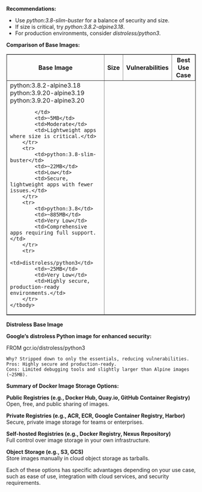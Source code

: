 **Recommendations:**
<ul>
    <li>Use <em>python:3.8-slim-buster</em> for a balance of security and size.</li>
    <li>If size is critical, try <em>python:3.8.2-alpine3.18</em>.</li>
    <li>For production environments, consider <em>distroless/python3</em>.</li>
</ul>

**Comparison of Base Images:**<br>
<table border="1">
    <thead>
        <tr>
            <th>Base Image</th>
            <th>Size</th>
            <th>Vulnerabilities</th>
            <th>Best Use Case</th>
        </tr>
    </thead>
    <tbody>
        <tr>
            <td>
                python:3.8.2-alpine3.18 <br>
                python:3.9.20-alpine3.19 <br>
                python:3.9.20-alpine3.20 
            
            </td>
            <td>~5MB</td>
            <td>Moderate</td>
            <td>Lightweight apps where size is critical.</td>
        </tr>
        <tr>
            <td>python:3.8-slim-buster</td>
            <td>~22MB</td>
            <td>Low</td>
            <td>Secure, lightweight apps with fewer issues.</td>
        </tr>
        <tr>
            <td>python:3.8</td>
            <td>~885MB</td>
            <td>Very Low</td>
            <td>Comprehensive apps requiring full support.</td>
        </tr>
        <tr>
            <td>distroless/python3</td>
            <td>~25MB</td>
            <td>Very Low</td>
            <td>Highly secure, production-ready environments.</td>
        </tr>
    </tbody>
</table>


**Distroless Base Image**

**Google’s distroless Python image for enhanced security:**

FROM gcr.io/distroless/python3

    Why? Stripped down to only the essentials, reducing vulnerabilities.
    Pros: Highly secure and production-ready.
    Cons: Limited debugging tools and slightly larger than Alpine images (~25MB).


**Summary of Docker Image Storage Options:**   
    <p>**Public Registries (e.g., Docker Hub, Quay.io, GitHub Container Registry)**
        <br>Open, free, and public sharing of images.
    <p>**Private Registries (e.g., ACR, ECR, Google Container Registry, Harbor)**
        <br>Secure, private image storage for teams or enterprises.    
    <p>**Self-hosted Registries (e.g., Docker Registry, Nexus Repository)**
        <br>Full control over image storage in your own infrastructure.        
    <p>**Object Storage (e.g., S3, GCS)**
        <br>Store images manually in cloud object storage as tarballs.


Each of these options has specific advantages depending on your use case, such as ease of use, integration with cloud services, and security requirements.

